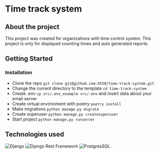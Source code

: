 # Time track system

## About the project

This project was created for organizations with time control system. This project is only for displayed counting times
and auto generated reports.

## Getting Started

### Installation

- Clone the repo `git clone git@github.com:dt50/time-track-system.git`
- Change the current directory to the template `cd time-track-system`
- Create .env `cp src/.env_example src/.env` and insert data about your email server
- Create virtual environment with poetry `poetry install`
- Make migrations `python manage.py migrate`
- Create superuser `python manage.py createsuperuser`
- Start project `python manage.py runserver`

## Technologies used

<img src="https://img.shields.io/badge/Django-092E20?style=for-the-badge&logo=django&logoColor=white" alt="Django"/>
<img src="https://img.shields.io/badge/DJANGO-REST-ff1709?style=for-the-badge&logo=django&logoColor=white&color=ff1709&labelColor=gray" alt="Django Rest Framework"/>
<img src="https://img.shields.io/badge/PostgreSQL-316192?style=for-the-badge&logo=postgresql&logoColor=white" alt="PostgresSQL"/>